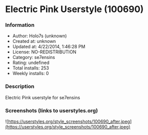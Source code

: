 # Electric Pink Userstyle (100690)

### Information
- Author: Holo7s (unknown)
- Created at: unknown
- Updated at: 4/22/2014, 1:46:28 PM
- License: NO-REDISTRIBUTION
- Category: se7ensins
- Rating: undefined
- Total installs: 253
- Weekly installs: 0


### Description
Electric Pink userstyle for se7ensins


### Screenshots (links to userstyles.org)
![https://userstyles.org/style_screenshots/100690_after.jpeg](https://userstyles.org/style_screenshots/100690_after.jpeg)


